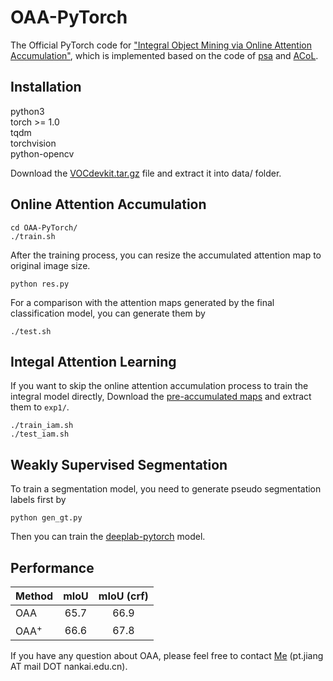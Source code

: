 # OAA-PyTorch
The Official PyTorch code for ["Integral Object Mining via Online Attention Accumulation"](http://openaccess.thecvf.com/content_ICCV_2019/papers/Jiang_Integral_Object_Mining_via_Online_Attention_Accumulation_ICCV_2019_paper.pdf), which is implemented based on the code of [psa](https://github.com/jiwoon-ahn/psa) and [ACoL](https://github.com/xiaomengyc/ACoL).  

## Installation
python3  
torch >= 1.0  
tqdm  
torchvision  
python-opencv

Download the [VOCdevkit.tar.gz](https://drive.google.com/file/d/1uh5bWXvLOpE-WZUUtO77uwCB4Qnh6d7X/view) file and extract it into data/ folder.

## Online Attention Accumulation
```
cd OAA-PyTorch/
./train.sh 
```
After the training process, you can resize the accumulated attention map to original image size.
```
python res.py
```
For a comparison with the attention maps generated by the final classification model, you can generate them by
```
./test.sh
```
## Integal Attention Learning
If you want to skip the online attention accumulation process to train the integral model directly, Download the [pre-accumulated maps](https://drive.google.com/file/d/171hBXJu1Ty8eqiPtdqgZlR0D980WVBnr/view?usp=sharing) and extract them to `exp1/`.
```
./train_iam.sh
./test_iam.sh
```

## Weakly Supervised Segmentation
To train a segmentation model, you need to generate pseudo segmentation labels first by 
```
python gen_gt.py
```
Then you can train the [deeplab-pytorch](https://github.com/kazuto1011/deeplab-pytorch) model.
## Performance
Method |mIoU | mIoU (crf)  
--- |:---:|:---:
OAA  | 65.7 | 66.9 
OAA<sup>+ | 66.6 | 67.8  

If you have any question about OAA, please feel free to contact [Me](https://pengtaojiang.github.io/) (pt.jiang AT mail DOT nankai.edu.cn). 
